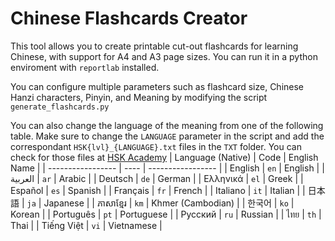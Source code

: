 # Chinese Flashcards Creator

This tool allows you to create printable cut-out flashcards for learning Chinese, with support for A4 and A3 page sizes.
You can run it in a python enviroment with `reportlab` installed.

You can configure multiple parameters such as flashcard size, Chinese Hanzi characters, Pinyin, and Meaning by modifying the script `generate_flashcards.py`

You can also change the language of the meaning from one of the following table.
Make sure to change the `LANGUAGE` parameter in the script and add the correspondant `HSK{lvl}_{LANGUAGE}.txt` files in the `TXT` folder.
You can check for those files at [HSK Academy](https://hsk.academy/)
| Language (Native) | Code | English Name      |
| ----------------- | ---- | ----------------- |
| English           | `en` | English           |
| العربية           | `ar` | Arabic            |
| Deutsch           | `de` | German            |
| Ελληνικά          | `el` | Greek             |
| Español           | `es` | Spanish           |
| Français          | `fr` | French            |
| Italiano          | `it` | Italian           |
| 日本語               | `ja` | Japanese          |
| ភាសាខ្មែរ         | `km` | Khmer (Cambodian) |
| 한국어               | `ko` | Korean            |
| Português         | `pt` | Portuguese        |
| Русский           | `ru` | Russian           |
| ไทย               | `th` | Thai              |
| Tiếng Việt        | `vi` | Vietnamese        |
